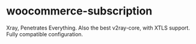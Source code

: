 # woocommerce-subscription
Xray, Penetrates Everything. Also the best v2ray-core, with XTLS support. Fully compatible configuration. 
